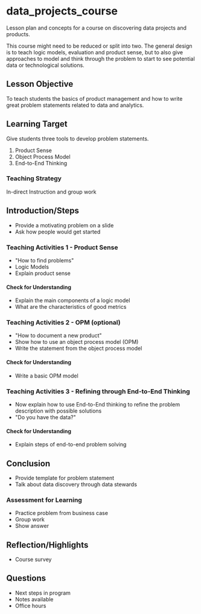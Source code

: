 # data_projects_course
Lesson plan and concepts for a course on discovering data projects and products. 

This course might need to be reduced or split into two. The general design is to teach logic models, evaluation and product sense, but to also give approaches to model and think through the problem to start to see potential data or technological solutions. 

## Lesson Objective 
To teach students the basics of product management and how to write great problem statements related to data and analytics. 

## Learning Target 
Give students three tools to develop problem statements. 
1. Product Sense 
2. Object Process Model 
3. End-to-End Thinking 

### Teaching Strategy 
In-direct Instruction and group work 

## Introduction/Steps 
- Provide a motivating problem on a slide 
- Ask how people would get started 

### Teaching Activities 1 - Product Sense 
- "How to find problems" 
- Logic Models 
- Explain product sense 

#### Check for Understanding 
- Explain the main components of a logic model 
- What are the characteristics of good metrics 

### Teaching Activities 2 - OPM  (optional)
- "How to document a new product" 
- Show how to use an object process model (OPM)
- Write the statement from the object process model 

#### Check for Understanding 
- Write a basic OPM model 

### Teaching Activities 3 - Refining through End-to-End Thinking  
- Now explain how to use End-to-End thinking to refine the problem description with possible solutions
- "Do you have the data?" 

#### Check for Understanding 
- Explain steps of end-to-end problem solving 

## Conclusion 
- Provide template for problem statement 
- Talk about data discovery through data stewards 

### Assessment for Learning 
- Practice problem from business case 
- Group work 
- Show answer 

## Reflection/Highlights 
- Course survey 

## Questions
- Next steps in program 
- Notes available 
- Office hours 
